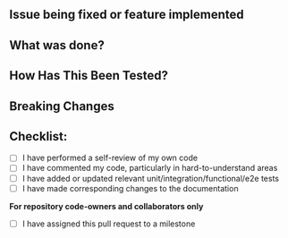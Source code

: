 <!--
*** Please remove the following help text before submitting: ***

Provide a general summary of your changes in the Title above

Pull requests without a rationale and clear improvement may be closed
immediately.

Please provide clear motivation for your patch and explain how it improves
Sparks Core user experience or Sparks Core developer experience
significantly:

* Any test improvements or new tests that improve coverage are always welcome.
* All other changes should have accompanying unit tests (see `src/test/`) or
  functional tests (see `test/`). Contributors should note which tests cover
  modified code. If no tests exist for a region of modified code, new tests
  should accompany the change.
* Bug fixes are most welcome when they come with steps to reproduce or an
  explanation of the potential issue as well as reasoning for the way the bug
  was fixed.
* Features are welcome, but might be rejected due to design or scope issues.
  If a feature is based on a lot of dependencies, contributors should first
  consider building the system outside of Sparks Core, if possible.
-->

## Issue being fixed or feature implemented
<!--- Why is this change required? What problem does it solve? -->
<!--- If it fixes an open issue, please link to the issue here. -->


## What was done?
<!--- Describe your changes in detail -->


## How Has This Been Tested?
<!--- Please describe in detail how you tested your changes. -->
<!--- Include details of your testing environment, and the tests you ran to -->
<!--- see how your change affects other areas of the code, etc. -->


## Breaking Changes
<!--- Please describe any breaking changes your code introduces -->


## Checklist:
<!--- Go over all the following points, and put an `x` in all the boxes that apply. -->
- [ ] I have performed a self-review of my own code
- [ ] I have commented my code, particularly in hard-to-understand areas
- [ ] I have added or updated relevant unit/integration/functional/e2e tests
- [ ] I have made corresponding changes to the documentation

**For repository code-owners and collaborators only**
- [ ] I have assigned this pull request to a milestone
